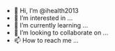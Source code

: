 - 👋 Hi, I’m @ihealth2013
- 👀 I’m interested in ...
- 🌱 I’m currently learning ...
- 💞️ I’m looking to collaborate on ...
- 📫 How to reach me ...

<!---
ihealth2013/ihealth2013 is a ✨ special ✨ repository because its `README.md` (this file) appears on your GitHub profile.
You can click the Preview link to take a look at your changes.
--->
